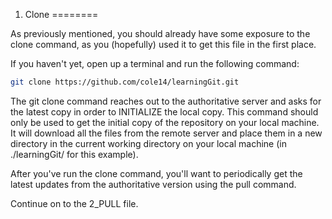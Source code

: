 1. Clone
========

As previously mentioned, you should already have some exposure to the clone command, as you
(hopefully) used it to get this file in the first place.

If you haven't yet, open up a terminal and run the following command:
```bash
git clone https://github.com/cole14/learningGit.git
```

The git clone command reaches out to the authoritative server and asks for the latest copy
in order to INITIALIZE the local copy.  This command should only be used to get the initial
copy of the repository on your local machine.  It will download all the files from the remote
server and place them in a new directory in the current working directory on your local machine
(in ./learningGit/ for this example).

After you've run the clone command, you'll want to periodically get the latest updates from
the authoritative version using the pull command.

Continue on to the 2_PULL file.

